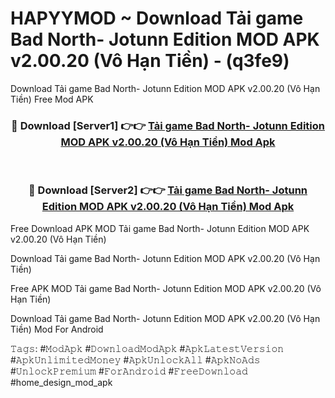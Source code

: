 # HAPYYMOD ~ Download Tải game Bad North- Jotunn Edition MOD APK v2.00.20 (Vô Hạn Tiền) - (q3fe9)
Download Tải game Bad North- Jotunn Edition MOD APK v2.00.20 (Vô Hạn Tiền) Free Mod APK

<div align="center">
<h3>🔴 Download [Server1] 👉👉 <a href="https://apk-comot.site?title=Tải_game_Bad_North-_Jotunn_Edition_MOD_APK_v2.00.20_(Vô_Hạn_Tiền)">Tải game Bad North- Jotunn Edition MOD APK v2.00.20 (Vô Hạn Tiền) Mod Apk</a></h3><br>

<h3>🔴 Download [Server2] 👉👉 <a href="https://apk-comot.site?title=Tải_game_Bad_North-_Jotunn_Edition_MOD_APK_v2.00.20_(Vô_Hạn_Tiền)">Tải game Bad North- Jotunn Edition MOD APK v2.00.20 (Vô Hạn Tiền) Mod Apk</a></h3>
</div>


Free Download APK MOD Tải game Bad North- Jotunn Edition MOD APK v2.00.20 (Vô Hạn Tiền)

Download Tải game Bad North- Jotunn Edition MOD APK v2.00.20 (Vô Hạn Tiền) 

Free APK MOD Tải game Bad North- Jotunn Edition MOD APK v2.00.20 (Vô Hạn Tiền) 

Download Tải game Bad North- Jotunn Edition MOD APK v2.00.20 (Vô Hạn Tiền) Mod For Android

𝚃𝚊𝚐𝚜: #𝙼𝚘𝚍𝙰𝚙𝚔 #𝙳𝚘𝚠𝚗𝚕𝚘𝚊𝚍𝙼𝚘𝚍𝙰𝚙𝚔 #𝙰𝚙𝚔𝙻𝚊𝚝𝚎𝚜𝚝𝚅𝚎𝚛𝚜𝚒𝚘𝚗 #𝙰𝚙𝚔𝚄𝚗𝚕𝚒𝚖𝚒𝚝𝚎𝚍𝙼𝚘𝚗𝚎𝚢 #𝙰𝚙𝚔𝚄𝚗𝚕𝚘𝚌𝚔𝙰𝚕𝚕 #𝙰𝚙𝚔𝙽𝚘𝙰𝚍𝚜 #𝚄𝚗𝚕𝚘𝚌𝚔𝙿𝚛𝚎𝚖𝚒𝚞𝚖 #𝙵𝚘𝚛𝙰𝚗𝚍𝚛𝚘𝚒𝚍 #𝙵𝚛𝚎𝚎𝙳𝚘𝚠𝚗𝚕𝚘𝚊𝚍 #home_design_mod_apk